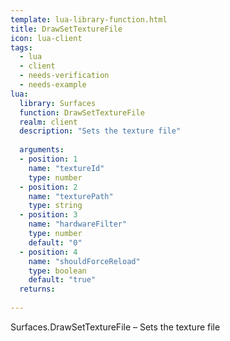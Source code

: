 ```yaml
---
template: lua-library-function.html
title: DrawSetTextureFile
icon: lua-client
tags:
  - lua
  - client
  - needs-verification
  - needs-example
lua:
  library: Surfaces
  function: DrawSetTextureFile
  realm: client
  description: "Sets the texture file"
  
  arguments:
  - position: 1
    name: "textureId"
    type: number
  - position: 2
    name: "texturePath"
    type: string
  - position: 3
    name: "hardwareFilter"
    type: number
    default: "0"
  - position: 4
    name: "shouldForceReload"
    type: boolean
    default: "true"
  returns:
    
---
```


<div class="lua__search__keywords">
Surfaces.DrawSetTextureFile &#x2013; Sets the texture file
</div>
